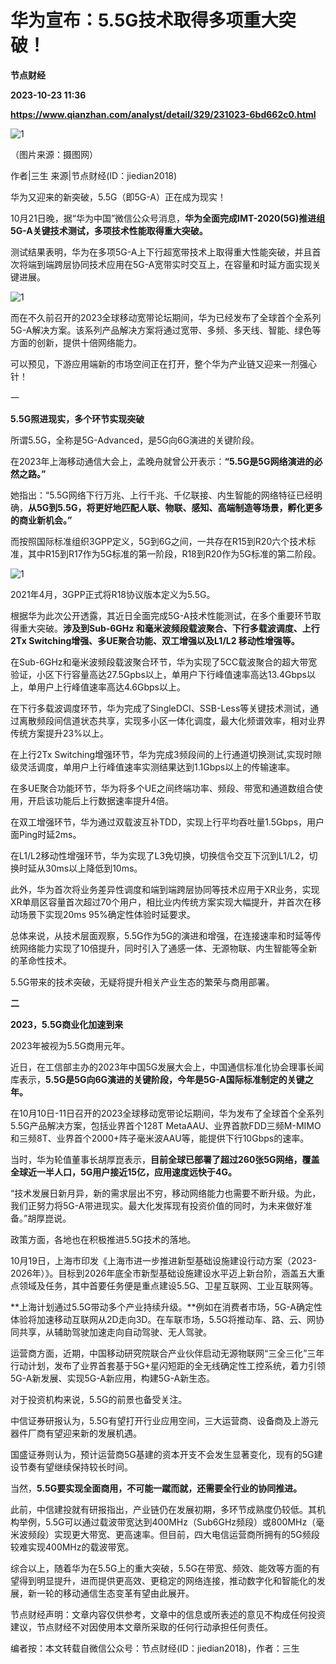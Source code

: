 # 华为宣布：5.5G技术取得多项重大突破！
**节点财经**

**2023-10-23 11:36**

**https://www.qianzhan.com/analyst/detail/329/231023-6bd662c0.html**

![1](https://img3.qianzhan.com/news/202310/23/20231023-bb2ae9085c454724_760x5000.jpg)

（图片来源：摄图网）

作者|三生 来源|节点财经(ID：jiedian2018)

华为又迎来的新突破，5.5G（即5G-A）正在成为现实！

10月21日晚，据“华为中国”微信公众号消息，**华为全面完成IMT-2020(5G)推进组5G-A关键技术测试，多项技术性能取得重大突破。**

测试结果表明，华为在多项5G-A上下行超宽带技术上取得重大性能突破，并且首次将端到端跨层协同技术应用在5G-A宽带实时交互上，在容量和时延方面实现关键进展。

![1](https://img3.qianzhan.com/news/202310/23/20231023-ff9e15ce4525e040_760x5000.png)

而在不久前召开的2023全球移动宽带论坛期间，华为已经发布了全球首个全系列5G-A解决方案。该系列产品解决方案将通过宽带、多频、多天线、智能、绿色等方面的创新，提供十倍网络能力。

可以预见，下游应用端新的市场空间正在打开，整个华为产业链又迎来一剂强心针！

一

**5.5G照进现实，多个环节实现突破**

所谓5.5G，全称是5G-Advanced，是5G向6G演进的关键阶段。

在2023年上海移动通信大会上，孟晚舟就曾公开表示：**“5.5G是5G网络演进的必然之路。”**

她指出：“5.5G网络下行万兆、上行千兆、千亿联接、内生智能的网络特征已经明确，**从5G到5.5G，将更好地匹配人联、物联、感知、高端制造等场景，孵化更多的商业新机会。”**

而按照国际标准组织3GPP定义，5G到6G之间，一共存在R15到R20六个技术标准，其中R15到R17作为5G标准的第一阶段，R18到R20作为5G标准的第二阶段。

![1](https://img3.qianzhan.com/news/202310/23/20231023-17f46ae7aab76b9e_760x5000.png)

2021年4月，3GPP正式将R18协议版本定义为5.5G。

根据华为此次公开透露，其近日全面完成5G-A技术性能测试，在多个重要环节取得重大突破。**涉及到Sub-6GHz 和毫米波频段载波聚合、下行多载波调度、上行2Tx Switching增强、多UE聚合功能、双工增强以及L1/L2 移动性增强等。**

在Sub-6GHz和毫米波频段载波聚合环节，华为实现了5CC载波聚合的超大带宽验证，小区下行容量高达27.5Gpbs以上，单用户下行峰值速率高达13.4Gbps以上，单用户上行峰值速率高达4.6Gbps以上。

在下行多载波调度环节，华为完成了SingleDCI、SSB-Less等关键技术测试，通过离散频段间信道状态共享，实现多小区一体化调度，最大化频谱效率，相对业界传统方案提升23%以上。

在上行2Tx Switching增强环节，华为完成3频段间的上行通道切换测试,实现时隙级灵活调度，单用户上行峰值速率实测结果达到1.1Gbps以上的传输速率。

在多UE聚合功能环节，华为将多个UE之间终端功率、频段、带宽和通道数组合使用，开启该功能后上行数据速率提升4倍。

在双工增强环节，华为通过双载波互补TDD，实现上行平均吞吐量1.5Gbps，用户面Ping时延2ms。

在L1/L2移动性增强环节，华为实现了L3免切换，切换信令交互下沉到L1/L2，切换时延从30ms以上降低到10ms。

此外，华为首次将业务差异性调度和端到端跨层协同等技术应用于XR业务，实现XR单扇区容量首次超过70个用户，相比业内传统方案实现大幅提升，并首次在移动场景下实现20ms 95%确定性体验时延要求。

总体来说，从技术层面观察，5.5G作为5G的演进和增强，在连接速率和时延等传统网络能力实现了10倍提升，同时引入了通感一体、无源物联、内生智能等全新的革命性技术。

5.5G带来的技术突破，无疑将提升相关产业生态的繁荣与商用部署。

**二**

**2023，5.5G商业化加速到来**

2023年被视为5.5G商用元年。

近日，在工信部主办的2023年中国5G发展大会上，中国通信标准化协会理事长闻库表示，**5.5G是5G向6G演进的关键阶段，今年是5G-A国际标准制定的关键之年。**

在10月10日-11日召开的2023全球移动宽带论坛期间，华为发布了全球首个全系列5.5G产品解决方案，包括业界首个128T MetaAAU、业界首款FDD三频M-MIMO和三频8T、业界首个2000+阵子毫米波AAU等，能提供下行10Gbps的速率。

当时，华为轮值董事长胡厚崑表示，**目前全球已部署了超过260张5G网络，覆盖全球近一半人口，5G用户接近15亿，应用速度远快于4G。**

“技术发展日新月异，新的需求层出不穷，移动网络能力也需要不断升级。为此，我们正努力将5G-A带进现实。最大化发挥现有投资价值的同时，为未来做好准备。”胡厚崑说。

政策方面，各地也在积极推进5.5G技术的落地。

10月19日，上海市印发《上海市进一步推进新型基础设施建设行动方案（2023-2026年）》。目标到2026年底全市新型基础设施建设水平迈上新台阶，涵盖五大重点领域及任务，其中首要任务便是重点建设5.5G、卫星互联网、工业互联网等。

**上海计划通过5.5G带动多个产业持续升级。**例如在消费者市场，5G-A确定性体验将加速移动互联网从2D走向3D。在车联市场，5.5G将推动车、路、云、网协同共享，从辅助驾驶加速走向自动驾驶、无人驾驶。

运营商方面，近期，中国移动研究院联合产业伙伴启动无源物联网“三全三化”三年行动计划，发布了业界首套基于5G+星闪短距的全无线确定性工控系统，着力引领5G-A新发展、实现5G-A新应用，构建5G-A新生态。

对于投资机构来说，5.5G的前景也备受关注。

中信证券研报认为，5.5G有望打开行业应用空间，三大运营商、设备商及上游元器件厂商有望迎来新的发展机遇。

国盛证券则认为，预计运营商5G基建的资本开支不会发生显著变化，现有的5G建设节奏有望继续保持较长时间。

当然，**5.5G要实现全面商用，不可能一蹴而就，还需要全行业的协同推进。**

此前，中信建投就有研报指出，产业链仍在发展初期，多环节成熟度仍较低。其机构举例，5.5G可以通过载波带宽达到400MHz（Sub6GHz频段）或800MHz（毫米波频段）实现更大带宽、更高速率。但目前，四大电信运营商所拥有的5G频段较难实现400MHz的载波带宽。

综合以上，随着华为在5.5G上的重大突破，5.5G在带宽、频效、能效等方面的有望得到明显提升，进而提供更高效、更稳定的网络连接，推动数字化和智能化的发展，新一轮的移动通信生态变革有望由此展开。

节点财经声明：文章内容仅供参考，文章中的信息或所表述的意见不构成任何投资建议，节点财经不对因使用本文章所采取的任何行动承担任何责任。

编者按：本文转载自微信公众号：节点财经(ID：jiedian2018)，作者：三生